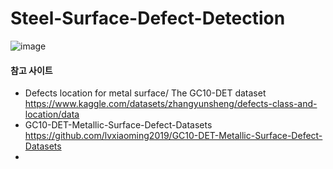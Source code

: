 # Steel-Surface-Defect-Detection

![image](https://github.com/user-attachments/assets/ebb226b5-2d78-40f1-8a15-6459f886980d)


#### 참고 사이트
- Defects location for metal surface/ The GC10-DET dataset
  https://www.kaggle.com/datasets/zhangyunsheng/defects-class-and-location/data
- GC10-DET-Metallic-Surface-Defect-Datasets
  https://github.com/lvxiaoming2019/GC10-DET-Metallic-Surface-Defect-Datasets
- 
